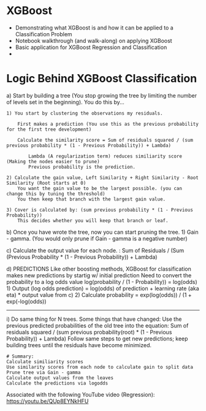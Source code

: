 # XGBoost
- Demonstrating what XGBoost is and how it can be applied to a Classification Problem
- Notebook walkthrough (and walk-along) on applying XGBoost
- Basic application for XGBoost Regression and Classification
- 
# Logic Behind XGBoost Classification

a) Start by building a tree (You stop growing the tree by limiting the number of levels set in the beginning). You do this by...

	1) You start by clustering the observations my residuals.

		First makes a prediction (You use this as the previous probability for the first tree development)

		Calculate the similarity score = Sum of residuals squared / (sum previous probability * (1 - Previous Probability)) + Lambda)

			Lambda (A regularization term) reduces similiarity score (Making the nodes easier to prune)
			Previous probability is the prediction.

	2) Calculate the gain value, Left Similarity + Right Similarity - Root Similarity (Root starts at 0)
		You want the gain value to be the largest possible. (you can change this by tuning the threshold)
		You then keep that branch with the largest gain value.
	
	3) Cover is calculated by: (sum previous probability * (1 - Previous Probability))
		This decides whether you will keep that branch or leaf. 

b) Once you have wrote the tree, now you can start pruning the tree.
	1) Gain  - gamma. (You would only prune if Gain - gamma is a negative number)

c) Calculate the output value for each node. : Sum of Residuals / (Sum (Previous Probability * (1 - Previous Probability)) + Lambda)

d) PREDICTIONS Like other boosting methods, XGBoost for classification makes new predictions by startig w/ initial prediction
	Need to convert the probability to a log odds value log(probability / (1 - Probability)) = log(odds)
	1) Output (log odds prediction) = log(odds) of prediction + learning rate (aka eta) * output value from c) 
	2) Calculate probability = exp(log(odds)) / (1 + exp(-log(odds))



-------------------------------------------------------
i) Do same thing for N trees.
	Some things that have changed:
		Use the previous predicted probabilities of the old tree into the equation: Sum of residuals squared / (sum previous probability(root) * (1 - Previous Probability)) + Lambda)
	Follow same steps to get new predictions; keep building trees until the residuals have become minimized.

	# Summary:
	Calculate similiarity scores
	Use similarity scores from each node to calculate gain to split data
	Prune tree via Gain - gamma
	Calculate output values from the leaves
	Calculate the predictions via logodds






Associated with the following YouTube video (Regression): https://youtu.be/QUp8EYNkHFU
